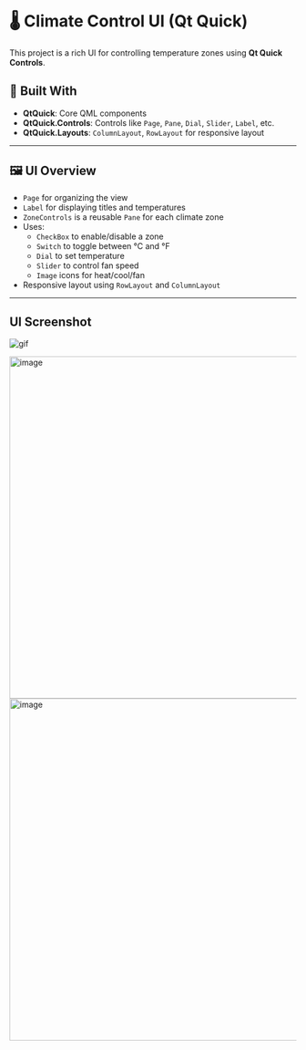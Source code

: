 # 🌡️ Climate Control UI (Qt Quick)

This project is a rich UI for controlling temperature zones using **Qt Quick Controls**. 
## 🔧 Built With

- **QtQuick**: Core QML components
- **QtQuick.Controls**: Controls like `Page`, `Pane`, `Dial`, `Slider`, `Label`, etc.
- **QtQuick.Layouts**: `ColumnLayout`, `RowLayout` for responsive layout

---

## 🖼️ UI Overview

- `Page` for organizing the view
- `Label` for displaying titles and temperatures
- `ZoneControls` is a reusable `Pane` for each climate zone
- Uses:
  - `CheckBox` to enable/disable a zone
  - `Switch` to toggle between °C and °F
  - `Dial` to set temperature
  - `Slider` to control fan speed
  - `Image` icons for heat/cool/fan
- Responsive layout using `RowLayout` and `ColumnLayout`

---

## UI Screenshot
![gif](https://github.com/user-attachments/assets/e64ac7d1-85a6-4916-934f-7dd4e1939a73)

<img width="600" alt="image" src="https://github.com/user-attachments/assets/121eaafe-649a-4e57-8cb4-c7b4a08388d4" />
<img width="600" alt="image" src="https://github.com/user-attachments/assets/8c90d120-6e74-4d1c-8fbe-cb014308492f" />

